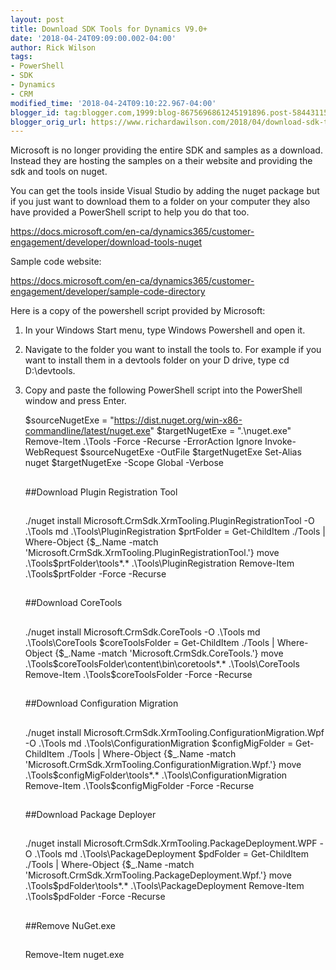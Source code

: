 ```yaml
---
layout: post
title: Download SDK Tools for Dynamics V9.0+
date: '2018-04-24T09:09:00.002-04:00'
author: Rick Wilson
tags:
- PowerShell
- SDK
- Dynamics
- CRM
modified_time: '2018-04-24T09:10:22.967-04:00'
blogger_id: tag:blogger.com,1999:blog-8675696861245191896.post-5844311543976846419
blogger_orig_url: https://www.richardawilson.com/2018/04/download-sdk-tools-for-dynamics-v90.html
---
```


Microsoft is no longer providing the entire SDK and samples as a download.  Instead they are hosting the samples on a their website and providing the sdk and tools on nuget.

You can get the tools inside Visual Studio by adding the nuget package but if you just want to download them to a folder on your computer they also have provided a PowerShell script to help you do that too.

https://docs.microsoft.com/en-ca/dynamics365/customer-engagement/developer/download-tools-nuget

Sample code website:

https://docs.microsoft.com/en-ca/dynamics365/customer-engagement/developer/sample-code-directory

Here is a copy of the powershell script provided by Microsoft:

 1. In your Windows Start menu, type Windows Powershell and open it.
2. Navigate to the folder you want to install the tools to. For example if you want to install them in a devtools folder on your D drive, type cd D:\devtools.
3. Copy and paste the following PowerShell script into the PowerShell window and press Enter.

    
    $sourceNugetExe = "https://dist.nuget.org/win-x86-commandline/latest/nuget.exe"
    $targetNugetExe = ".\nuget.exe"
    Remove-Item .\Tools -Force -Recurse -ErrorAction Ignore
    Invoke-WebRequest $sourceNugetExe -OutFile $targetNugetExe
    Set-Alias nuget $targetNugetExe -Scope Global -Verbose
    
    ##
    ##Download Plugin Registration Tool
    ##
    ./nuget install Microsoft.CrmSdk.XrmTooling.PluginRegistrationTool -O .\Tools
    md .\Tools\PluginRegistration
    $prtFolder = Get-ChildItem ./Tools | Where-Object {$_.Name -match 'Microsoft.CrmSdk.XrmTooling.PluginRegistrationTool.'}
    move .\Tools\$prtFolder\tools\*.* .\Tools\PluginRegistration
    Remove-Item .\Tools\$prtFolder -Force -Recurse
    
    ##
    ##Download CoreTools
    ##
    ./nuget install  Microsoft.CrmSdk.CoreTools -O .\Tools
    md .\Tools\CoreTools
    $coreToolsFolder = Get-ChildItem ./Tools | Where-Object {$_.Name -match 'Microsoft.CrmSdk.CoreTools.'}
    move .\Tools\$coreToolsFolder\content\bin\coretools\*.* .\Tools\CoreTools
    Remove-Item .\Tools\$coreToolsFolder -Force -Recurse
    
    ##
    ##Download Configuration Migration
    ##
    ./nuget install  Microsoft.CrmSdk.XrmTooling.ConfigurationMigration.Wpf -O .\Tools
    md .\Tools\ConfigurationMigration
    $configMigFolder = Get-ChildItem ./Tools | Where-Object {$_.Name -match 'Microsoft.CrmSdk.XrmTooling.ConfigurationMigration.Wpf.'}
    move .\Tools\$configMigFolder\tools\*.* .\Tools\ConfigurationMigration
    Remove-Item .\Tools\$configMigFolder -Force -Recurse
    
    ##
    ##Download Package Deployer 
    ##
    ./nuget install  Microsoft.CrmSdk.XrmTooling.PackageDeployment.WPF -O .\Tools
    md .\Tools\PackageDeployment
    $pdFolder = Get-ChildItem ./Tools | Where-Object {$_.Name -match 'Microsoft.CrmSdk.XrmTooling.PackageDeployment.Wpf.'}
    move .\Tools\$pdFolder\tools\*.* .\Tools\PackageDeployment
    Remove-Item .\Tools\$pdFolder -Force -Recurse
    
    ##
    ##Remove NuGet.exe
    ##
    Remove-Item nuget.exe 
    

